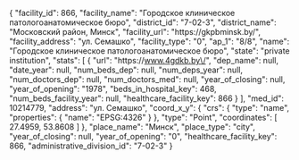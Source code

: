 {
    "facility_id": 866,
    "facility_name": "Городское клиническое патологоанатомическое бюро",
    "district_id": "7-02-3",
    "district_name": "Московский район, Минск",
    "facility_url": "https:\/\/gkpbminsk.by\/",
    "facility_address": "ул. Семашко",
    "facility_type": "0",
    "ap_1": "8\/8",
    "name": "Городское клиническое патологоанатомическое бюро",
    "state": "private institution",
    "stats": [
        {
            "url": "https:\/\/www.4gdkb.by\/",
            "dep_name": null,
            "date_year": null,
            "num_beds_dep": null,
            "num_deps_year": null,
            "num_doctors_dep": null,
            "num_doctors_med": null,
            "year_of_closing": null,
            "year_of_opening": "1978",
            "beds_in_hospital_key": 468,
            "num_beds_facility_year": null,
            "healthcare_facility_key": 866
        }
    ],
    "med_id": 10214779,
    "address": "ул. Семашко",
    "coord_x_y": {
        "crs": {
            "type": "name",
            "properties": {
                "name": "EPSG:4326"
            }
        },
        "type": "Point",
        "coordinates": [
            27.4959,
            53.8608
        ]
    },
    "place_name": "Минск",
    "place_type": "city",
    "year_of_closing": null,
    "year_of_opening": "0",
    "healthcare_facility_key": 866,
    "administrative_division_id": "7-02-3"
}